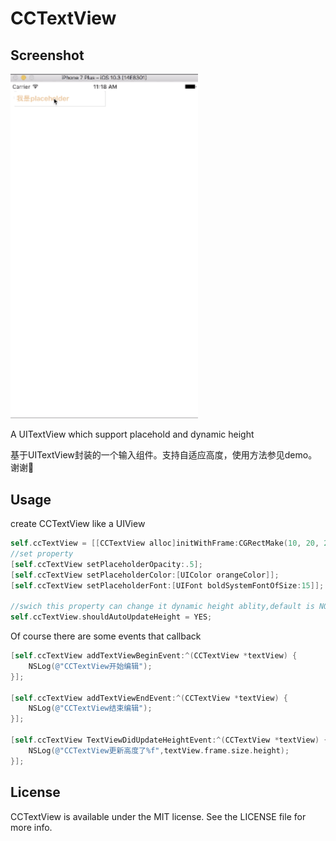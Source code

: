 # CCTextView

## Screenshot

<img src="demo.gif" alt="img" width="300px">


A UITextView which support placehold and dynamic height

基于UITextView封装的一个输入组件。支持自适应高度，使用方法参见demo。谢谢🙏

## Usage

create CCTextView like a UIView
```objectivec
self.ccTextView = [[CCTextView alloc]initWithFrame:CGRectMake(10, 20, 200, 34)];
//set property
[self.ccTextView setPlaceholderOpacity:.5];
[self.ccTextView setPlaceholderColor:[UIColor orangeColor]];
[self.ccTextView setPlaceholderFont:[UIFont boldSystemFontOfSize:15]];

//swich this property can change it dynamic height ablity,default is NO
self.ccTextView.shouldAutoUpdateHeight = YES;
```
Of course there are some events that callback
```objectivec
[self.ccTextView addTextViewBeginEvent:^(CCTextView *textView) {
    NSLog(@"CCTextView开始编辑");
}];

[self.ccTextView addTextViewEndEvent:^(CCTextView *textView) {
    NSLog(@"CCTextView结束编辑");
}];

[self.ccTextView TextViewDidUpdateHeightEvent:^(CCTextView *textView) {
    NSLog(@"CCTextView更新高度了%f",textView.frame.size.height);
}];

```


## License

CCTextView is available under the MIT license. See the LICENSE file for more info.
